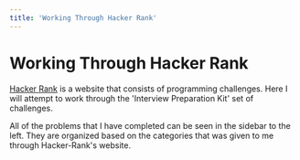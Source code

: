 ```yaml
---
title: 'Working Through Hacker Rank'
---
```


# Working Through Hacker Rank

[Hacker Rank](https://www.hackerrank.com) is a website that consists of programming challenges. Here I will attempt to work through the 'Interview Preparation Kit' set of challenges.

All of the problems that I have completed can be seen in the sidebar to the left. They are organized based on the categories that was given to me through Hacker-Rank's website.